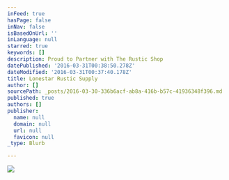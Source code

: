 ```yaml
---
inFeed: true
hasPage: false
inNav: false
isBasedOnUrl: ''
inLanguage: null
starred: true
keywords: []
description: Proud to Partner with The Rustic Shop
datePublished: '2016-03-31T00:38:50.278Z'
dateModified: '2016-03-31T00:37:40.178Z'
title: Lonestar Rustic Supply
author: []
sourcePath: _posts/2016-03-30-336b6acf-ab8a-416b-b57c-41936348f396.md
published: true
authors: []
publisher:
  name: null
  domain: null
  url: null
  favicon: null
_type: Blurb

---
```

![](https://s3-us-west-2.amazonaws.com/the-grid-img/p/b7e9312420e341bc16dbde80e9dabf77ce792b1b.jpg)
